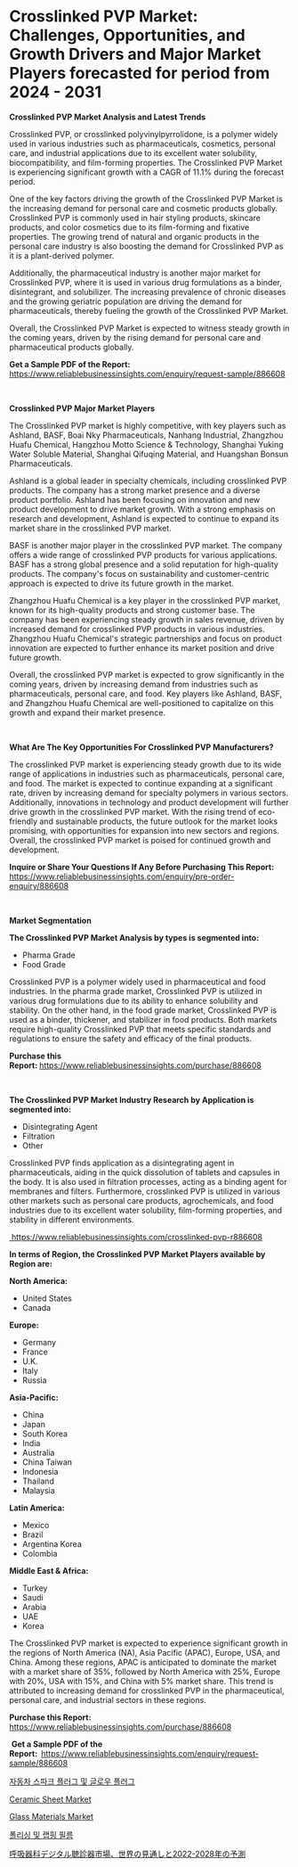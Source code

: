 <p><h1>Crosslinked PVP Market: Challenges, Opportunities, and Growth Drivers and Major Market Players forecasted for period from 2024 - 2031</h1></p><p><strong>Crosslinked PVP Market Analysis and Latest Trends</strong></p>
<p><p>Crosslinked PVP, or crosslinked polyvinylpyrrolidone, is a polymer widely used in various industries such as pharmaceuticals, cosmetics, personal care, and industrial applications due to its excellent water solubility, biocompatibility, and film-forming properties. The Crosslinked PVP Market is experiencing significant growth with a CAGR of 11.1% during the forecast period.</p><p>One of the key factors driving the growth of the Crosslinked PVP Market is the increasing demand for personal care and cosmetic products globally. Crosslinked PVP is commonly used in hair styling products, skincare products, and color cosmetics due to its film-forming and fixative properties. The growing trend of natural and organic products in the personal care industry is also boosting the demand for Crosslinked PVP as it is a plant-derived polymer.</p><p>Additionally, the pharmaceutical industry is another major market for Crosslinked PVP, where it is used in various drug formulations as a binder, disintegrant, and solubilizer. The increasing prevalence of chronic diseases and the growing geriatric population are driving the demand for pharmaceuticals, thereby fueling the growth of the Crosslinked PVP Market.</p><p>Overall, the Crosslinked PVP Market is expected to witness steady growth in the coming years, driven by the rising demand for personal care and pharmaceutical products globally.</p></p>
<p><strong>Get a Sample PDF of the Report:&nbsp;</strong> <a href="https://www.reliablebusinessinsights.com/enquiry/request-sample/886608">https://www.reliablebusinessinsights.com/enquiry/request-sample/886608</a></p>
<p>&nbsp;</p>
<p><strong>Crosslinked PVP Major Market Players</strong></p>
<p><p>The Crosslinked PVP market is highly competitive, with key players such as Ashland, BASF, Boai Nky Pharmaceuticals, Nanhang Industrial, Zhangzhou Huafu Chemical, Hangzhou Motto Science & Technology, Shanghai Yuking Water Soluble Material, Shanghai Qifuqing Material, and Huangshan Bonsun Pharmaceuticals.</p><p>Ashland is a global leader in specialty chemicals, including crosslinked PVP products. The company has a strong market presence and a diverse product portfolio. Ashland has been focusing on innovation and new product development to drive market growth. With a strong emphasis on research and development, Ashland is expected to continue to expand its market share in the crosslinked PVP market.</p><p>BASF is another major player in the crosslinked PVP market. The company offers a wide range of crosslinked PVP products for various applications. BASF has a strong global presence and a solid reputation for high-quality products. The company's focus on sustainability and customer-centric approach is expected to drive its future growth in the market.</p><p>Zhangzhou Huafu Chemical is a key player in the crosslinked PVP market, known for its high-quality products and strong customer base. The company has been experiencing steady growth in sales revenue, driven by increased demand for crosslinked PVP products in various industries. Zhangzhou Huafu Chemical's strategic partnerships and focus on product innovation are expected to further enhance its market position and drive future growth.</p><p>Overall, the crosslinked PVP market is expected to grow significantly in the coming years, driven by increasing demand from industries such as pharmaceuticals, personal care, and food. Key players like Ashland, BASF, and Zhangzhou Huafu Chemical are well-positioned to capitalize on this growth and expand their market presence.</p></p>
<p>&nbsp;</p>
<p><strong>What Are The Key Opportunities For Crosslinked PVP Manufacturers?</strong></p>
<p><p>The crosslinked PVP market is experiencing steady growth due to its wide range of applications in industries such as pharmaceuticals, personal care, and food. The market is expected to continue expanding at a significant rate, driven by increasing demand for specialty polymers in various sectors. Additionally, innovations in technology and product development will further drive growth in the crosslinked PVP market. With the rising trend of eco-friendly and sustainable products, the future outlook for the market looks promising, with opportunities for expansion into new sectors and regions. Overall, the crosslinked PVP market is poised for continued growth and development.</p></p>
<p><strong>Inquire or Share Your Questions If Any Before Purchasing This Report:</strong> <a href="https://www.reliablebusinessinsights.com/enquiry/pre-order-enquiry/886608">https://www.reliablebusinessinsights.com/enquiry/pre-order-enquiry/886608</a></p>
<p>&nbsp;</p>
<p><strong>Market Segmentation</strong></p>
<p><strong>The Crosslinked PVP Market Analysis by types is segmented into:</strong></p>
<p><ul><li>Pharma Grade</li><li>Food Grade</li></ul></p>
<p><p>Crosslinked PVP is a polymer widely used in pharmaceutical and food industries. In the pharma grade market, Crosslinked PVP is utilized in various drug formulations due to its ability to enhance solubility and stability. On the other hand, in the food grade market, Crosslinked PVP is used as a binder, thickener, and stabilizer in food products. Both markets require high-quality Crosslinked PVP that meets specific standards and regulations to ensure the safety and efficacy of the final products.</p></p>
<p><strong>Purchase this Report:&nbsp;</strong><a href="https://www.reliablebusinessinsights.com/purchase/886608">https://www.reliablebusinessinsights.com/purchase/886608</a></p>
<p>&nbsp;</p>
<p><strong>The Crosslinked PVP Market Industry Research by Application is segmented into:</strong></p>
<p><ul><li>Disintegrating Agent</li><li>Filtration</li><li>Other</li></ul></p>
<p><p>Crosslinked PVP finds application as a disintegrating agent in pharmaceuticals, aiding in the quick dissolution of tablets and capsules in the body. It is also used in filtration processes, acting as a binding agent for membranes and filters. Furthermore, crosslinked PVP is utilized in various other markets such as personal care products, agrochemicals, and food industries due to its excellent water solubility, film-forming properties, and stability in different environments.</p></p>
<p><a href="https://www.reliablebusinessinsights.com/crosslinked-pvp-r886608">&nbsp;https://www.reliablebusinessinsights.com/crosslinked-pvp-r886608</a></p>
<p><strong>In terms of Region, the Crosslinked PVP Market Players available by Region are:</strong></p>
<p>
    <p> <strong> North America: </strong>
        <ul>
            <li>United States</li>
            <li>Canada</li>
        </ul>
        </p> 
    <p> <strong> Europe: </strong>
        <ul>
            <li>Germany</li>
            <li>France</li>
            <li>U.K.</li>
            <li>Italy</li>
            <li>Russia</li>
        </ul>
        </p> 
    <p> <strong> Asia-Pacific: </strong>
        <ul>
            <li>China</li>
            <li>Japan</li>
            <li>South Korea</li>
            <li>India</li>
            <li>Australia</li>
            <li>China Taiwan</li>
            <li>Indonesia</li>
            <li>Thailand</li>
            <li>Malaysia</li>
        </ul>
        </p> 
    <p> <strong> Latin America: </strong>
        <ul>
            <li>Mexico</li>
            <li>Brazil</li>
            <li>Argentina Korea</li>
            <li>Colombia</li>
        </ul>
        </p> 
    <p> <strong> Middle East & Africa: </strong>
        <ul>
            <li>Turkey</li>
            <li>Saudi</li>
            <li>Arabia</li>
            <li>UAE</li>
            <li>Korea</li>
        </ul>
    </p>
    </p>
<p><p>The Crosslinked PVP market is expected to experience significant growth in the regions of North America (NA), Asia Pacific (APAC), Europe, USA, and China. Among these regions, APAC is anticipated to dominate the market with a market share of 35%, followed by North America with 25%, Europe with 20%, USA with 15%, and China with 5% market share. This trend is attributed to increasing demand for crosslinked PVP in the pharmaceutical, personal care, and industrial sectors in these regions.</p></p>
<p><strong>Purchase this Report: </strong><a href="https://www.reliablebusinessinsights.com/purchase/886608">https://www.reliablebusinessinsights.com/purchase/886608</a></p>
<p>&nbsp;<strong>Get a Sample PDF of the Report:&nbsp;&nbsp;</strong><a href="https://www.reliablebusinessinsights.com/enquiry/request-sample/886608">https://www.reliablebusinessinsights.com/enquiry/request-sample/886608</a></p>
<p><strong></strong></p>
<p><p><a href="https://github.com/anton65482023/Market-Research-Report-List-1/blob/main/3306885119065.md">자동차 스파크 플러그 및 글로우 플러그</a></p><p><a href="https://github.com/Gilanghao0/Market-Research-Report-List-1/blob/main/ceramic-sheet-market.md">Ceramic Sheet Market</a></p><p><a href="https://github.com/YashRP12/Market-Research-Report-List-5/blob/main/glass-materials-market.md">Glass Materials Market</a></p><p><a href="https://github.com/Gregost89076vddcv/Market-Research-Report-List-1/blob/main/2133928119066.md">폴리싱 및 랩핑 필름</a></p><p><a href="https://github.com/JoanaNitzsche/Market-Research-Report-List-1/blob/main/6740650130719.md">呼吸器科デジタル聴診器市場、世界の見通しと2022-2028年の予測</a></p></p>